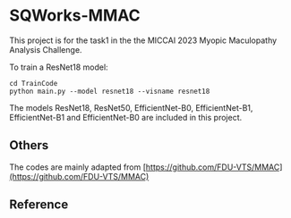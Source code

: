 # SQWorks-MMAC
This project is for the task1 in the the MICCAI 2023 Myopic Maculopathy Analysis Challenge.

To train a ResNet18 model:
```
cd TrainCode
python main.py --model resnet18 --visname resnet18
```
The models ResNet18, ResNet50, EfficientNet-B0, EfficientNet-B1, EfficientNet-B1 and EfficientNet-B0 are included in this project.
## Others
The codes are mainly adapted from [https://github.com/FDU-VTS/MMAC](https://github.com/FDU-VTS/MMAC)
## Reference


